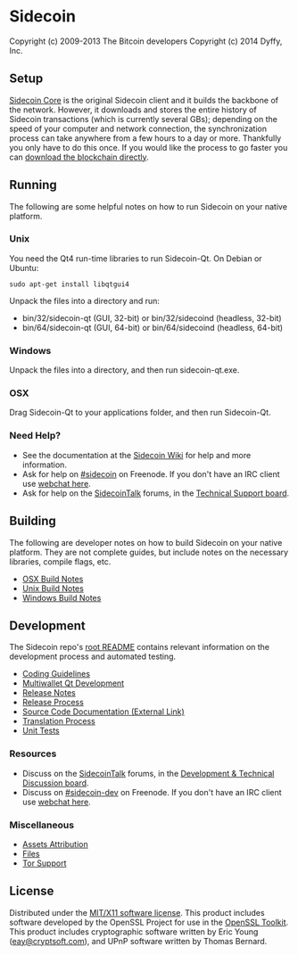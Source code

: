 Sidecoin
========

Copyright (c) 2009-2013 The Bitcoin developers
Copyright (c) 2014 Dyffy, Inc.

Setup
---------------------
[Sidecoin Core](http://sidecoin.org/en/download) is the original Sidecoin client and it builds the backbone of the network. However, it downloads and stores the entire history of Sidecoin transactions (which is currently several GBs); depending on the speed of your computer and network connection, the synchronization process can take anywhere from a few hours to a day or more. Thankfully you only have to do this once. If you would like the process to go faster you can [download the blockchain directly](https://sidecointalk.org/index.php?topic=145386.0).

Running
---------------------
The following are some helpful notes on how to run Sidecoin on your native platform. 

### Unix

You need the Qt4 run-time libraries to run Sidecoin-Qt. On Debian or Ubuntu:

	sudo apt-get install libqtgui4

Unpack the files into a directory and run:

- bin/32/sidecoin-qt (GUI, 32-bit) or bin/32/sidecoind (headless, 32-bit)
- bin/64/sidecoin-qt (GUI, 64-bit) or bin/64/sidecoind (headless, 64-bit)



### Windows

Unpack the files into a directory, and then run sidecoin-qt.exe.

### OSX

Drag Sidecoin-Qt to your applications folder, and then run Sidecoin-Qt.

### Need Help?

* See the documentation at the [Sidecoin Wiki](https://en.sidecoin.it/wiki/Main_Page)
for help and more information.
* Ask for help on [#sidecoin](http://webchat.freenode.net?channels=sidecoin) on Freenode. If you don't have an IRC client use [webchat here](http://webchat.freenode.net?channels=sidecoin).
* Ask for help on the [SidecoinTalk](https://sidecointalk.org/) forums, in the [Technical Support board](https://sidecointalk.org/index.php?board=4.0).

Building
---------------------
The following are developer notes on how to build Sidecoin on your native platform. They are not complete guides, but include notes on the necessary libraries, compile flags, etc.

- [OSX Build Notes](build-osx.md)
- [Unix Build Notes](build-unix.md)
- [Windows Build Notes](build-msw.md)

Development
---------------------
The Sidecoin repo's [root README](https://github.com/sidecoin/sidecoin/blob/master/README.md) contains relevant information on the development process and automated testing.

- [Coding Guidelines](coding.md)
- [Multiwallet Qt Development](multiwallet-qt.md)
- [Release Notes](release-notes.md)
- [Release Process](release-process.md)
- [Source Code Documentation (External Link)](https://dev.visucore.com/sidecoin/doxygen/)
- [Translation Process](translation_process.md)
- [Unit Tests](unit-tests.md)

### Resources
* Discuss on the [SidecoinTalk](https://sidecointalk.org/) forums, in the [Development & Technical Discussion board](https://sidecointalk.org/index.php?board=6.0).
* Discuss on [#sidecoin-dev](http://webchat.freenode.net/?channels=sidecoin) on Freenode. If you don't have an IRC client use [webchat here](http://webchat.freenode.net/?channels=sidecoin-dev).

### Miscellaneous
- [Assets Attribution](assets-attribution.md)
- [Files](files.md)
- [Tor Support](tor.md)

License
---------------------
Distributed under the [MIT/X11 software license](http://www.opensource.org/licenses/mit-license.php).
This product includes software developed by the OpenSSL Project for use in the [OpenSSL Toolkit](http://www.openssl.org/). This product includes
cryptographic software written by Eric Young ([eay@cryptsoft.com](mailto:eay@cryptsoft.com)), and UPnP software written by Thomas Bernard.
